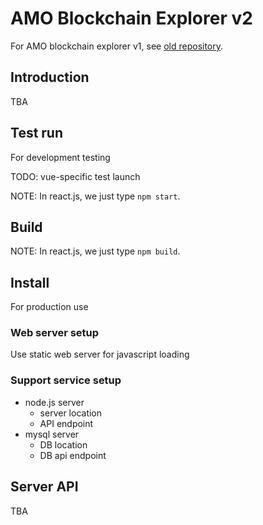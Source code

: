 # AMO Blockchain Explorer v2
For AMO blockchain explorer v1, see [old repository](https://github.com/amolabs/explorer).

## Introduction
TBA

## Test run
For development testing

TODO: vue-specific test launch

NOTE: In react.js, we just type `npm start`.

## Build
NOTE: In react.js, we just type `npm build`.

## Install
For production use

### Web server setup
Use static web server for javascript loading

### Support service setup
* node.js server
  * server location
  * API endpoint
* mysql server
  * DB location
  * DB api endpoint

## Server API
TBA
